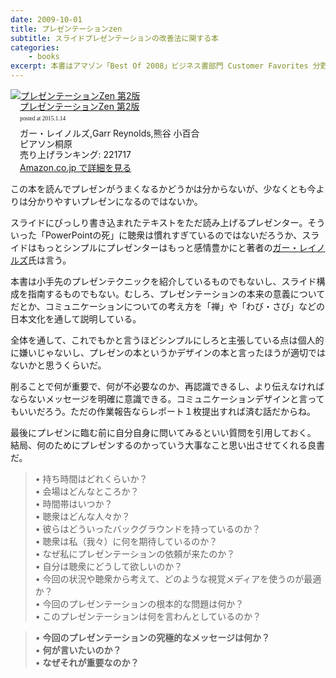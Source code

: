 ```yaml
---
date: 2009-10-01
title: プレゼンテーションzen
subtitle: スライドプレゼンテーションの改善法に関する本
categories: 
    - books
excerpt: 本書はアマゾン「Best Of 2008」ビジネス書部門 Customer Favorites 分野第3位に選ばれた大ベストセラー「Presentation Zen」の邦訳版。
---
```


<div class="azlink-box"><div class="azlink-image" style="float:left"><a href="http://www.amazon.co.jp/exec/obidos/ASIN/4864010870/warikiru-22/" name="azlinklink" target="_blank"><img src="http://ecx.images-amazon.com/images/I/41ltF0IDucL._SL160_.jpg" alt="プレゼンテーションZen 第2版" style="border:none" /></a></div><div class="azlink-info" style="float:left;margin-left:15px;line-height:120%"><div class="azlink-name" style="margin-bottom:10px;line-height:120%"><a href="http://www.amazon.co.jp/exec/obidos/ASIN/4864010870/warikiru-22/" name="azlinklink" target="_blank">プレゼンテーションZen 第2版</a><div class="azlink-powered-date" style="font-size:7pt;margin-top:5px;font-family:verdana;line-height:120%">posted at 2015.1.14</div></div><div class="azlink-detail">ガー・レイノルズ,Garr Reynolds,熊谷 小百合<br />ピアソン桐原<br />売り上げランキング: 221717<br /></div><div class="azlink-link" style="margin-top:5px"><a href="http://www.amazon.co.jp/exec/obidos/ASIN/4864010870/warikiru-22/" target="_blank">Amazon.co.jp で詳細を見る</a></div></div><div class="azlink-footer" style="clear:left"></div></div>

この本を読んでプレゼンがうまくなるかどうかは分からないが、少なくとも今よりは分かりやすいプレゼンになるのではないか。

スライドにびっしり書き込まれたテキストをただ読み上げるプレゼンター。そういった「PowerPointの死」に聴衆は慣れすぎているのではないだろうか、スライドはもっとシンプルにプレゼンターはもっと感情豊かにと著者の[ガー・レイノルズ](http://www.garrreynolds.com/jp/)氏は言う。

本書は小手先のプレゼンテクニックを紹介しているものでもないし、スライド構成を指南するものでもない。むしろ、プレゼンテーションの本来の意義についてだとか、コミュニケーションについての考え方を「禅」や「わび・さび」などの日本文化を通して説明している。

全体を通して、これでもかと言うほどシンプルにしろと主張している点は個人的に嫌いじゃないし、プレゼンの本というかデザインの本と言ったほうが適切ではないかと思うくらいだ。

削ることで何が重要で、何が不必要なのか、再認識できるし、より伝えなければならないメッセージを明確に意識できる。コミュニケーションデザインと言ってもいいだろう。ただの作業報告ならレポート１枚提出すれば済む話だからね。

最後にプレゼンに臨む前に自分自身に問いてみるといい質問を引用しておく。 結局、何のためにプレゼンするのかっていう大事なこと思い出させてくれる良書だ。

> •	持ち時間はどれくらいか？  
	•	会場はどんなところか？  
	•	時間帯はいつか？  
	•	聴衆はどんな人々か？  
	•	彼らはどういったバックグラウンドを持っているのか？  
	•	聴衆は私（我々）に何を期待しているのか？  
	•	なぜ私にプレゼンテーションの依頼が来たのか？  
	•	自分は聴衆にどうして欲しいのか？  
	•	今回の状況や聴衆から考えて、どのような視覚メディアを使うのが最適か？  
	•	今回のプレゼンテーションの根本的な問題は何か？  
	•	このプレゼンテーションは何を言わんとしているのか？  

> •	__今回のプレゼンテーションの究極的なメッセージは何か？__    
  •	__何が言いたいのか？__    
  •	__なぜそれが重要なのか？__
